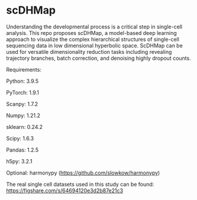 # scDHMap

Understanding the developmental process is a critical step in single-cell analysis. This repo proposes scDHMap, a model-based deep learning approach to visualize the complex hierarchical structures of single-cell sequencing data in low dimensional hyperbolic space. ScDHMap can be used for versatile dimensionality reduction tasks including revealing trajectory branches, batch correction, and denoising highly dropout counts.

Requirements:

Python: 3.9.5

PyTorch: 1.9.1

Scanpy: 1.7.2

Numpy: 1.21.2

sklearn: 0.24.2

Scipy: 1.6.3

Pandas: 1.2.5

h5py: 3.2.1

Optional: harmonypy (https://github.com/slowkow/harmonypy)

The real single cell datasets used in this study can be found: https://figshare.com/s/64694120e3d2b87e21c3
